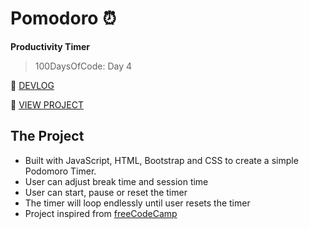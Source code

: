 # Pomodoro :alarm_clock:
**Productivity Timer**
> 100DaysOfCode: Day 4

📝 [DEVLOG](https://medium.com/@victoria2666/100-days-of-code-day-4-of-100-3e5b17de6b96)

👀 [VIEW PROJECT](https://victoria-lo.github.io/Pomodoro/)

## The Project
- Built with JavaScript, HTML, Bootstrap and CSS to create a simple Podomoro Timer.
- User can adjust break time and session time
- User can start, pause or reset the timer
- The timer will loop endlessly until user resets the timer
- Project inspired from [freeCodeCamp](https://www.freecodecamp.org/learn/front-end-libraries/front-end-libraries-projects/build-a-pomodoro-clock)
